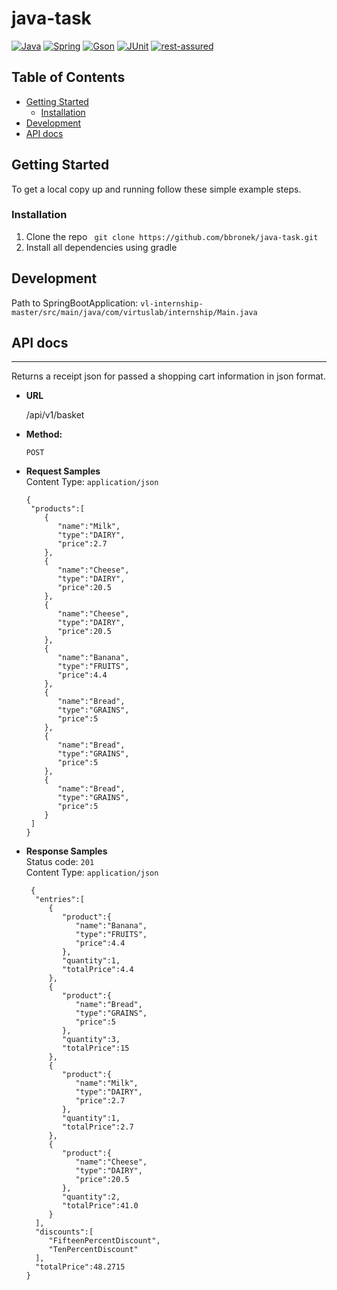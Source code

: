# java-task
[![Java](https://img.shields.io/badge/java-17-brightgreen.svg)](https://docs.oracle.com/en/java/javase/17/docs/api/index.html)
[![Spring](https://img.shields.io/badge/spring-2.6.5-brightgreen.svg)](https://docs.spring.io/spring-boot/docs/2.6.5/reference/html/)
[![Gson](https://img.shields.io/badge/gson-2.8.9-brightgreen.svg)](https://javadoc.io/doc/com.google.code.gson/gson/2.8.9/com.google.gson/module-summary.html)
[![JUnit](https://img.shields.io/badge/junit-5.7.0-brightgreen.svg)](https://junit.org/junit5/docs/current/user-guide/)
[![rest-assured](https://img.shields.io/badge/rest--assured-5.0.0-brightgreen.svg)](https://github.com/rest-assured/rest-assured/wiki/ReleaseNotes50)

<!-- TABLE OF CONTENTS -->
## Table of Contents
* [Getting Started](#getting-started)
   * [Installation](#installation)
* [Development](#development)
* [API docs](#api-docs)

<!-- GETTING STARTED -->
## Getting Started
To get a local copy up and running follow these simple example steps.

<!-- INSTALLATION -->
### Installation
1. Clone the repo
``
git clone https://github.com/bbronek/java-task.git``
2. Install all dependencies using gradle

<!-- DEVELOPMENT -->
## Development
Path to SpringBootApplication: `vl-internship-master/src/main/java/com/virtuslab/internship/Main.java`

## API docs
----
  Returns a receipt json for passed a shopping cart information in json format.

* **URL**

  /api/v1/basket

* **Method:**

  `POST`

* **Request Samples** <br>
    Content Type: 
    `application/json`
  
  ```
  {
   "products":[
      {
         "name":"Milk",
         "type":"DAIRY",
         "price":2.7
      },
      {
         "name":"Cheese",
         "type":"DAIRY",
         "price":20.5
      },
      {
         "name":"Cheese",
         "type":"DAIRY",
         "price":20.5
      },
      {
         "name":"Banana",
         "type":"FRUITS",
         "price":4.4
      },
      {
         "name":"Bread",
         "type":"GRAINS",
         "price":5
      },
      {
         "name":"Bread",
         "type":"GRAINS",
         "price":5
      },
      {
         "name":"Bread",
         "type":"GRAINS",
         "price":5
      }
   ]
  }
  
 * **Response Samples** <br>
     Status code: `201` <br>
      Content Type: 
     `application/json`
   ```
    {
     "entries":[
        {
           "product":{
              "name":"Banana",
              "type":"FRUITS",
              "price":4.4
           },
           "quantity":1,
           "totalPrice":4.4
        },
        {
           "product":{
              "name":"Bread",
              "type":"GRAINS",
              "price":5
           },
           "quantity":3,
           "totalPrice":15
        },
        {
           "product":{
              "name":"Milk",
              "type":"DAIRY",
              "price":2.7
           },
           "quantity":1,
           "totalPrice":2.7
        },
        {
           "product":{
              "name":"Cheese",
              "type":"DAIRY",
              "price":20.5
           },
           "quantity":2,
           "totalPrice":41.0
        }
     ],
     "discounts":[
        "FifteenPercentDiscount",
        "TenPercentDiscount"
     ],
     "totalPrice":48.2715
   }
   
